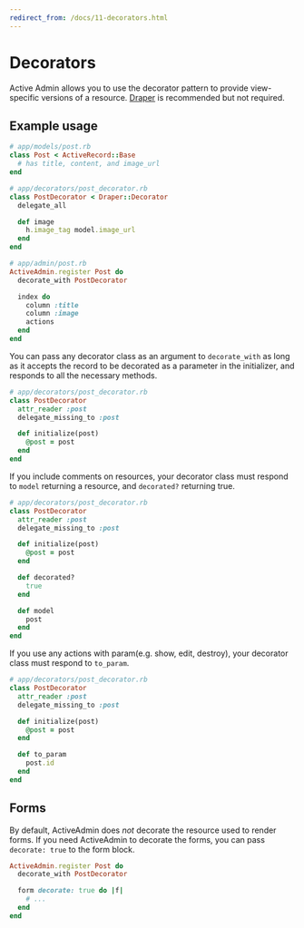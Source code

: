 ```yaml
---
redirect_from: /docs/11-decorators.html
---
```


# Decorators

Active Admin allows you to use the decorator pattern to provide view-specific
versions of a resource. [Draper](https://github.com/drapergem/draper) is
recommended but not required.

## Example usage

```ruby
# app/models/post.rb
class Post < ActiveRecord::Base
  # has title, content, and image_url
end

# app/decorators/post_decorator.rb
class PostDecorator < Draper::Decorator
  delegate_all

  def image
    h.image_tag model.image_url
  end
end

# app/admin/post.rb
ActiveAdmin.register Post do
  decorate_with PostDecorator

  index do
    column :title
    column :image
    actions
  end
end
```

You can pass any decorator class as an argument to `decorate_with`
as long as it accepts the record to be decorated as a parameter in
the initializer, and responds to all the necessary methods.

```ruby
# app/decorators/post_decorator.rb
class PostDecorator
  attr_reader :post
  delegate_missing_to :post

  def initialize(post)
    @post = post
  end
end
```

If you include comments on resources, your decorator class must respond to
`model` returning a resource, and `decorated?` returning true.

```ruby
# app/decorators/post_decorator.rb
class PostDecorator
  attr_reader :post
  delegate_missing_to :post

  def initialize(post)
    @post = post
  end

  def decorated?
    true
  end

  def model
    post
  end
end
```

If you use any actions with param(e.g. show, edit, destroy), your decorator
class must respond to `to_param`.

```ruby
# app/decorators/post_decorator.rb
class PostDecorator
  attr_reader :post
  delegate_missing_to :post

  def initialize(post)
    @post = post
  end

  def to_param
    post.id
  end
end
```

## Forms

By default, ActiveAdmin does *not* decorate the resource used to render forms.
If you need ActiveAdmin to decorate the forms, you can pass `decorate: true` to the
form block.

```ruby
ActiveAdmin.register Post do
  decorate_with PostDecorator

  form decorate: true do |f|
    # ...
  end
end
```
